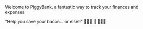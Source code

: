 Welcome to PiggyBank, a fantastic way to track your finances and expenses

"Help you save your bacon... or else!!" 🥓💕💸 ||
🐷🥊🥊
